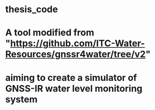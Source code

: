 # thesis_code
# A tool modified from "https://github.com/ITC-Water-Resources/gnssr4water/tree/v2"
# aiming to create a simulator of GNSS-IR water level monitoring system
